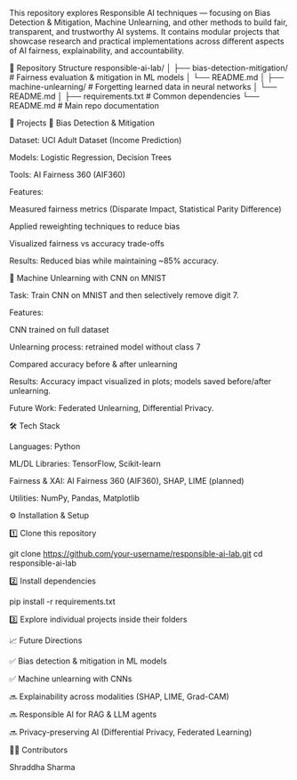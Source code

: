 This repository explores Responsible AI techniques — focusing on Bias Detection & Mitigation, Machine Unlearning, and other methods to build fair, transparent, and trustworthy AI systems.
It contains modular projects that showcase research and practical implementations across different aspects of AI fairness, explainability, and accountability.

📂 Repository Structure
responsible-ai-lab/
│
├── bias-detection-mitigation/    # Fairness evaluation & mitigation in ML models
│   └── README.md
│
├── machine-unlearning/           # Forgetting learned data in neural networks
│   └── README.md
│
├── requirements.txt              # Common dependencies
└── README.md                     # Main repo documentation

🚀 Projects
🔹 Bias Detection & Mitigation

Dataset: UCI Adult Dataset (Income Prediction)

Models: Logistic Regression, Decision Trees

Tools: AI Fairness 360 (AIF360)

Features:

Measured fairness metrics (Disparate Impact, Statistical Parity Difference)

Applied reweighting techniques to reduce bias

Visualized fairness vs accuracy trade-offs

Results: Reduced bias while maintaining ~85% accuracy.

🔹 Machine Unlearning with CNN on MNIST

Task: Train CNN on MNIST and then selectively remove digit 7.

Features:

CNN trained on full dataset

Unlearning process: retrained model without class 7

Compared accuracy before & after unlearning

Results: Accuracy impact visualized in plots; models saved before/after unlearning.

Future Work: Federated Unlearning, Differential Privacy.

🛠 Tech Stack

Languages: Python

ML/DL Libraries: TensorFlow, Scikit-learn

Fairness & XAI: AI Fairness 360 (AIF360), SHAP, LIME (planned)

Utilities: NumPy, Pandas, Matplotlib

⚙️ Installation & Setup

1️⃣ Clone this repository

git clone https://github.com/your-username/responsible-ai-lab.git
cd responsible-ai-lab


2️⃣ Install dependencies

pip install -r requirements.txt


3️⃣ Explore individual projects inside their folders

📈 Future Directions

✅ Bias detection & mitigation in ML models

✅ Machine unlearning with CNNs

🔜 Explainability across modalities (SHAP, LIME, Grad-CAM)

🔜 Responsible AI for RAG & LLM agents

🔜 Privacy-preserving AI (Differential Privacy, Federated Learning)

👩‍💻 Contributors

Shraddha Sharma